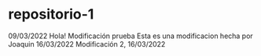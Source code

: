 # repositorio-1
09/03/2022
Hola! Modificación prueba
Esta es una modificacion hecha por Joaquin 16/03/2022
Modificación 2, 16/03/2022
